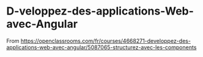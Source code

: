 # D-veloppez-des-applications-Web-avec-Angular
From https://openclassrooms.com/fr/courses/4668271-developpez-des-applications-web-avec-angular/5087065-structurez-avec-les-components
